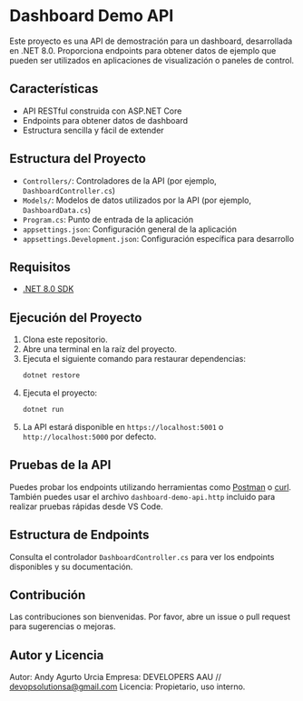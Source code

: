 # Dashboard Demo API

Este proyecto es una API de demostración para un dashboard, desarrollada en .NET 8.0. Proporciona endpoints para obtener datos de ejemplo que pueden ser utilizados en aplicaciones de visualización o paneles de control.

## Características
- API RESTful construida con ASP.NET Core
- Endpoints para obtener datos de dashboard
- Estructura sencilla y fácil de extender

## Estructura del Proyecto
- `Controllers/`: Controladores de la API (por ejemplo, `DashboardController.cs`)
- `Models/`: Modelos de datos utilizados por la API (por ejemplo, `DashboardData.cs`)
- `Program.cs`: Punto de entrada de la aplicación
- `appsettings.json`: Configuración general de la aplicación
- `appsettings.Development.json`: Configuración específica para desarrollo

## Requisitos
- [.NET 8.0 SDK](https://dotnet.microsoft.com/download/dotnet/8.0)

## Ejecución del Proyecto
1. Clona este repositorio.
2. Abre una terminal en la raíz del proyecto.
3. Ejecuta el siguiente comando para restaurar dependencias:
   ```powershell
   dotnet restore
   ```
4. Ejecuta el proyecto:
   ```powershell
   dotnet run
   ```
5. La API estará disponible en `https://localhost:5001` o `http://localhost:5000` por defecto.

## Pruebas de la API
Puedes probar los endpoints utilizando herramientas como [Postman](https://www.postman.com/) o [curl](https://curl.se/). También puedes usar el archivo `dashboard-demo-api.http` incluido para realizar pruebas rápidas desde VS Code.

## Estructura de Endpoints
Consulta el controlador `DashboardController.cs` para ver los endpoints disponibles y su documentación.

## Contribución
Las contribuciones son bienvenidas. Por favor, abre un issue o pull request para sugerencias o mejoras.

## Autor y Licencia
Autor: Andy Agurto Urcia
Empresa: DEVELOPERS AAU // devopsolutionsa@gmail.com
Licencia: Propietario, uso interno.